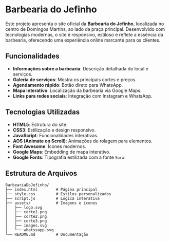 # Barbearia do Jefinho

Este projeto apresenta o site oficial da **Barbearia do Jefinho**, localizada no centro de Domingos Martins, ao lado da praça principal. Desenvolvido com tecnologias modernas, o site é responsivo, estiloso e reflete a essência da barbearia, oferecendo uma experiência online marcante para os clientes.

## Funcionalidades

- **Informações sobre a barbearia**: Descrição detalhada do local e serviços.
- **Galeria de serviços**: Mostra os principais cortes e preços.
- **Agendamento rápido**: Botão direto para WhatsApp.
- **Mapa interativo**: Localização da barbearia via Google Maps.
- **Links para redes sociais**: Integração com Instagram e WhatsApp.

## Tecnologias Utilizadas

- **HTML5**: Estrutura do site.
- **CSS3**: Estilização e design responsivo.
- **JavaScript**: Funcionalidades interativas.
- **AOS (Animate on Scroll)**: Animações de rolagem para elementos.
- **Font Awesome**: Ícones modernos.
- **Google Maps**: Embedding de mapa interativo.
- **Google Fonts**: Tipografia estilizada com a fonte `Sora`.

## Estrutura de Arquivos

```
BarbeariaDoJefinho/
├── index.html        # Página principal
├── style.css         # Estilos personalizados
├── script.js         # Lógica interativa
├── assets/           # Imagens e ícones
│   ├── logo.svg
│   ├── corte1.png
│   ├── corte2.png
│   ├── corte3.png
│   ├── images.svg
│   └── whatssapp.svg
└── README.md         # Documentação
